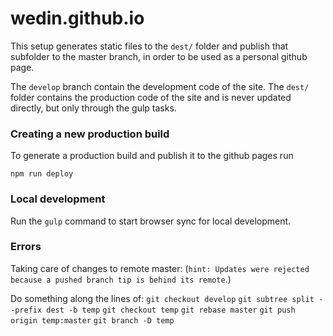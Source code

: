 # wedin.github.io

This setup generates static files to the `dest/` folder and publish that subfolder to the master branch, in order to be used as a personal github page.

The `develop` branch contain the development code of the site. The `dest/` folder contains the production code of the site and is never updated directly, but only through the gulp tasks.

### Creating a new production build
To generate a production build and publish it to the github pages run

```
npm run deploy
```

### Local development
Run the `gulp` command to start browser sync for local development.

### Errors
Taking care of changes to remote master: (`hint: Updates were rejected because a pushed branch tip is behind its remote`.)

Do something along the lines of:
`git checkout develop`
`git subtree split --prefix dest -b temp`
`git checkout temp`
`git rebase master`
`git push origin temp:master`
`git branch -D temp`
